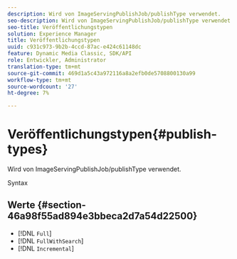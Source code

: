 ```yaml
---
description: Wird von ImageServingPublishJob/publishType verwendet.
seo-description: Wird von ImageServingPublishJob/publishType verwendet.
seo-title: Veröffentlichungstypen
solution: Experience Manager
title: Veröffentlichungstypen
uuid: c931c973-9b2b-4ccd-87ac-e424c61148dc
feature: Dynamic Media Classic, SDK/API
role: Entwickler, Administrator
translation-type: tm+mt
source-git-commit: 469d1a5c43a972116a8a2efb0de5708800130a99
workflow-type: tm+mt
source-wordcount: '27'
ht-degree: 7%

---
```



# Veröffentlichungstypen{#publish-types}

Wird von ImageServingPublishJob/publishType verwendet.

Syntax

## Werte {#section-46a98f55ad894e3bbeca2d7a54d22500}

* [!DNL `Full`]
* [!DNL `FullWithSearch`]
* [!DNL `Incremental`]

